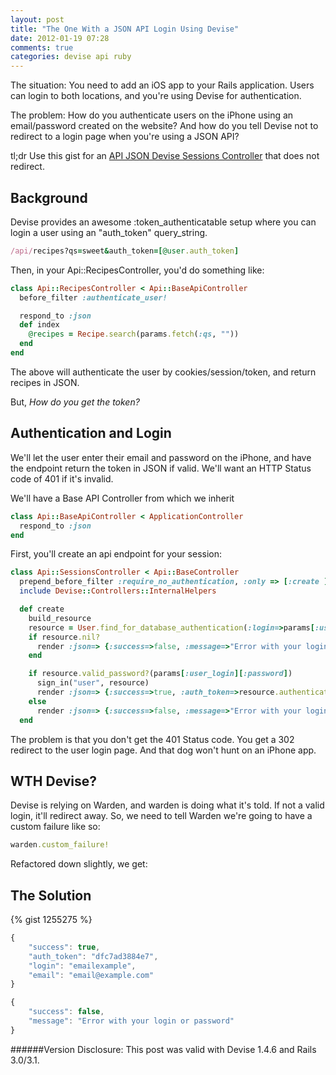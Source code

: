 ```yaml
---
layout: post
title: "The One With a JSON API Login Using Devise"
date: 2012-01-19 07:28
comments: true
categories: devise api ruby
---
```


The situation: You need to add an iOS app to your Rails application. Users can login to both locations, and you're using Devise for authentication.

The problem: How do you authenticate users on the iPhone using an email/password created on the website? And how do you tell Devise not to redirect to a login page when you're using a JSON API?

<!-- more -->
<div class="tldr">
	<span class="heading">tl;dr</span> Use this gist for an <a href="https://gist.github.com/1255275">API JSON Devise Sessions Controller</a> that does not redirect. 
</div>

## Background
Devise provides an awesome :token_authenticatable setup where you can login a user using an "auth_token" query_string. 

```ruby
/api/recipes?qs=sweet&auth_token=[@user.auth_token]
```

Then, in your Api::RecipesController, you'd do something like:

```ruby
class Api::RecipesController < Api::BaseApiController
  before_filter :authenticate_user!

  respond_to :json
  def index
    @recipes = Recipe.search(params.fetch(:qs, ""))
  end
end
```

The above will authenticate the user by cookies/session/token, and return recipes in JSON.

But, _How do you get the token?_

## Authentication and Login

We'll let the user enter their email and password on the iPhone, and have the endpoint return the token in JSON if valid. We'll want an HTTP Status code of 401 if it's invalid.

We'll have a Base API Controller from which we inherit
```ruby
class Api::BaseApiController < ApplicationController
  respond_to :json
end
``` 

First, you'll create an api endpoint for your session:

```ruby [/api/sessions/]
class Api::SessionsController < Api::BaseController
  prepend_before_filter :require_no_authentication, :only => [:create ]
  include Devise::Controllers::InternalHelpers

  def create
    build_resource
    resource = User.find_for_database_authentication(:login=>params[:user_login][:login])
    if resource.nil?
      render :json=> {:success=>false, :message=>"Error with your login or password"}, :status=>401
    end

    if resource.valid_password?(params[:user_login][:password])
      sign_in("user", resource)
      render :json=> {:success=>true, :auth_token=>resource.authentication_token, :login=>resource.login, :email=>resource.email}
    else
      render :json=> {:success=>false, :message=>"Error with your login or password"}, :status=>401
  end
```

The problem is that you don't get the 401 Status code. You get a 302 redirect to the user login page. And that dog won't hunt on an iPhone app.

## WTH Devise?

Devise is relying on Warden, and warden is doing what it's told. If not a valid login, it'll redirect away. So, we need to tell Warden we're going to have a custom failure like so:

```ruby
warden.custom_failure!
```

Refactored down slightly, we get:

## The Solution

{% gist 1255275 %}


```javascript Your users will receive something this this on success:
{
    "success": true,
    "auth_token": "dfc7ad3884e7",
    "login": "emailexample",
    "email": "email@example.com"
}
```

```javascript And this on failure (with a status code of 401). 
{
    "success": false,
    "message": "Error with your login or password"
}
```
######Version Disclosure: This post was valid with Devise 1.4.6 and Rails 3.0/3.1.

